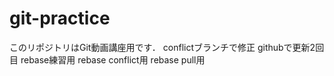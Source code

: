 # git-practice
このリポジトリはGit動画講座用です．
conflictブランチで修正
githubで更新2回目
rebase練習用
rebase conflict用
rebase pull用
